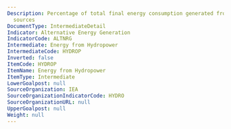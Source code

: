 ```yaml
---
Description: Percentage of total final energy consumption generated from Hydroelectric
  sources
DocumentType: IntermediateDetail
Indicator: Alternative Energy Generation
IndicatorCode: ALTNRG
Intermediate: Energy from Hydropower
IntermediateCode: HYDROP
Inverted: false
ItemCode: HYDROP
ItemName: Energy from Hydropower
ItemType: Intermediate
LowerGoalpost: null
SourceOrganization: IEA
SourceOrganizationIndicatorCode: HYDRO
SourceOrganizationURL: null
UpperGoalpost: null
Weight: null
---
```


